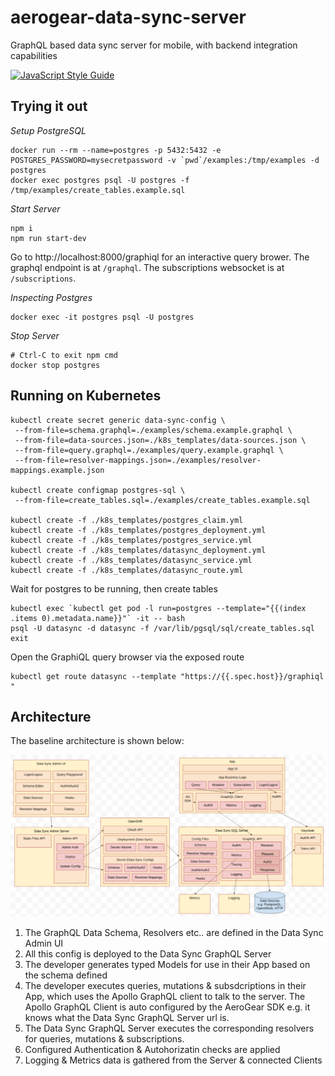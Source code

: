 # aerogear-data-sync-server

GraphQL based data sync server for mobile, with backend integration capabilities

[![JavaScript Style Guide](https://img.shields.io/badge/code_style-standard-brightgreen.svg)](https://standardjs.com)

## Trying it out

*Setup PostgreSQL*

```
docker run --rm --name=postgres -p 5432:5432 -e POSTGRES_PASSWORD=mysecretpassword -v `pwd`/examples:/tmp/examples -d postgres
docker exec postgres psql -U postgres -f /tmp/examples/create_tables.example.sql
```

*Start Server*

```
npm i
npm run start-dev
```

Go to http://localhost:8000/graphiql for an interactive query brower.
The graphql endpoint is at `/graphql`.
The subscriptions websocket is at `/subscriptions`.

*Inspecting Postgres*

```
docker exec -it postgres psql -U postgres
```

*Stop Server*

```
# Ctrl-C to exit npm cmd
docker stop postgres
```

## Running on Kubernetes

```
kubectl create secret generic data-sync-config \
 --from-file=schema.graphql=./examples/schema.example.graphql \
 --from-file=data-sources.json=./k8s_templates/data-sources.json \
 --from-file=query.graphql=./examples/query.example.graphql \
 --from-file=resolver-mappings.json=./examples/resolver-mappings.example.json

kubectl create configmap postgres-sql \
 --from-file=create_tables.sql=./examples/create_tables.example.sql

kubectl create -f ./k8s_templates/postgres_claim.yml
kubectl create -f ./k8s_templates/postgres_deployment.yml
kubectl create -f ./k8s_templates/postgres_service.yml
kubectl create -f ./k8s_templates/datasync_deployment.yml
kubectl create -f ./k8s_templates/datasync_service.yml
kubectl create -f ./k8s_templates/datasync_route.yml
```

Wait for postgres to be running, then create tables

```
kubectl exec `kubectl get pod -l run=postgres --template="{{(index .items 0).metadata.name}}"` -it -- bash
psql -U datasync -d datasync -f /var/lib/pgsql/sql/create_tables.sql
exit
```

Open the GraphiQL query browser via the exposed route

```
kubectl get route datasync --template "https://{{.spec.host}}/graphiql "
```

## Architecture

The baseline architecture is shown below:

![Initial Data Sync Architecture](./initial_architecture_flow.png)

1. The GraphQL Data Schema, Resolvers etc.. are defined in the Data Sync Admin UI
2. All this config is deployed to the Data Sync GraphQL Server
3. The developer generates typed Models for use in their App based on the schema defined
4. The developer executes queries, mutations & subsdcriptions in their App, which uses the Apollo GraphQL client to talk to the server. The Apollo GraphQL Client is auto configured by the AeroGear SDK e.g. it knows what the Data Sync GraphQL Server url is.
5. The Data Sync GraphQL Server executes the corresponding resolvers for queries, mutations & subscriptions.
6. Configured Authentication & Autohorizatin checks are applied
7. Logging & Metrics data is gathered from the Server & connected Clients

